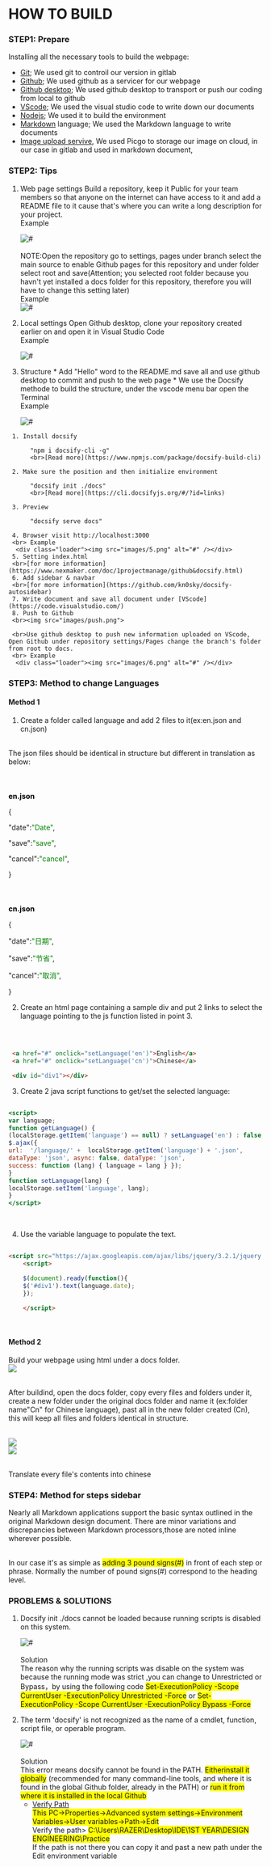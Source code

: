 <!-- How to buil web class/1pm-web.md -->
 # HOW TO BUILD
 ### STEP1: Prepare
   Installing all the necessary tools to build the webpage:

  - [Git](https://git-scm.com/downloads); We used git to controil our version in gitlab
  - [Github](https://github.com/); We used github as a servicer for our webpage
  - [Github desktop](https://desktop.github.com/); We used github desktop to transport or push our coding from local to github
  - [VScode](https://code.visualstudio.com/); We used the visual studio code to write down our documents
  - [Nodejs](https://nodejs.org/en/); We used it to build the environment 
  - [Markdown](https://www.nexmaker.com/doc/1projectmanage/markdown.html) language; We used the Markdown language to write documents
  - [Image upload servive](https://www.nexmaker.com/doc/1projectmanage/imageuploadservice.html), We used Picgo to storage our image on cloud, in our case in gitlab and used in markdown document,
 ### STEP2: Tips
   1. Web page settings
      Build a repository, keep it Public for your team members so that anyone on the internet can have access to it and add a README file to it cause that's where you can write a long description for 
      your project.
      <br>Example
      <div class="loader"><img src="images/1.jpg" alt="#" /></div>
      <br>NOTE:Open the repository go to settings, pages under branch select the main source to enable Github pages for this repository and under folder select root and save(Attention; you selected root folder because you havn't yet installed a docs folder for this repository, therefore you will have to change this setting later)
      <br> Example
      <div class="loader"><img src="images/2.jpg" alt="#" /></div>

   2. Local settings
      Open Github desktop, clone your repository created earlier on and open it in Visual Studio Code
      <br> Example
      <div class="loader"><img src="images/3.png" alt="#" /></div>

   3. Structure
    * Add "Hello" word to the README.md save all and use github desktop to commit and push to the web page
    * We use the Docsify methode to build the structure, under the vscode menu bar open the Terminal
    <br> Example
      <div class="loader"><img src="images/4.png" alt="#" /></div>
     1. Install docsify

          "npm i docsify-cli -g"
          <br>[Read more](https://www.npmjs.com/package/docsify-build-cli)

     2. Make sure the position and then initialize environment
          
          "docsify init ./docs"
          <br>[Read more](https://cli.docsifyjs.org/#/?id=links)

     3. Preview
          
          "docsify serve docs"

     4. Browser visit http://localhost:3000
     <br> Example
      <div class="loader"><img src="images/5.png" alt="#" /></div>
     5. Setting index.html
     <br>[for more information](https://www.nexmaker.com/doc/1projectmanage/github&docsify.html)
     6. Add sidebar & navbar
     <br>[for more information](https://github.com/kn0sky/docsify-autosidebar)
     7. Write document and save all document under [VScode](https://code.visualstudio.com/)
     8. Push to Github
     <br><img src="images/push.png">

     <br>Use github desktop to push new information uploaded on VScode, Open Github under repository settings/Pages change the branch's folder from root to docs.
     <br> Example
      <div class="loader"><img src="images/6.png" alt="#" /></div>

### STEP3: Method to change Languages
#### Method 1
1. Create a folder called language and add 2 files to it(ex:en.json and cn.json)

<br>The json files should be identical in structure but different in translation as below:

<br><h1 style="font-size:1.5vw"><span style="color:black">en.json</span></h1>

{<p>"date":<span style="color:green">"Date"</span>,</p>
<p>"save":<span style="color:green">"save"</span>,</p>
<p>"cancel":<span style="color:green">"cancel"</span>,</p>}

<br><h1 style="font-size:1.5vw"><span style="color:black">cn.json</span></h1>

{<p>"date":<span style="color:green">"日期"</span>,</p>
<p>"save":<span style="color:green">"节省"</span>,</p>
<p>"cancel":<span style="color:green">"取消"</span>,</p>}
 
 <br>
 
2. Create an html page containing a sample div and put 2 links to select the language pointing to the js function listed in point 3.

<br>

```html

 <a href="#" onclick="setLanguage('en')">English</a> 
 <a href="#" onclick="setLanguage('cn')">Chinese</a>

 <div id="div1"></div>

```
3. Create 2 java script functions to get/set the selected language:

```htm 

<script>
var language; 
function getLanguage() {
(localStorage.getItem('language') == null) ? setLanguage('en') : false;
$.ajax({ 
url:  '/language/' +  localStorage.getItem('language') + '.json', 
dataType: 'json', async: false, dataType: 'json', 
success: function (lang) { language = lang } });
}
function setLanguage(lang) {
localStorage.setItem('language', lang);
}
</script>

```
<br>

4. Use the variable language to populate the text.

```html

<script src="https://ajax.googleapis.com/ajax/libs/jquery/3.2.1/jquery.min.js"></script>
    <script>

    $(document).ready(function(){
    $('#div1').text(language.date);
    });

    </script>
``` 
<br>

#### Method 2

Build your webpage using html under a docs folder.
<br><img src="images/docs1.png">

<br>After buildind, open the docs folder, copy every files and folders under it, create a new folder under the original docs folder and name it (ex:folder name"Cn" for Chinese language), past all in the new folder created (Cn), this will keep all files and folders identical in structure.

<p><br><img src="images/docs2.png"><br><img src="images/docs3.png"></p>
<br>Translate every file's contents into chinese 

### STEP4: Method for steps sidebar
Nearly all Markdown applications support the basic syntax outlined in the original Markdown design document. There are minor variations and discrepancies between Markdown processors,those are noted inline wherever possible.

<br>In our case it's as simple as <span style="background-color: #FFFF00">adding 3 pound signs(#)</span> in front of each step or phrase. Normally the number of pound signs(#) correspond to the heading level.

 ### PROBLEMS & SOLUTIONS
  1. Docsify init ./docs cannot be loaded because running scripts is disabled on this system.

      <div class="loader"><img src="images/7.jpg" alt="#" /></div>
      <br>Solution
       <br>The reason why the running scripts was disable on the system was because the running mode was strict ,you can change to Unrestricted or Bypass，by using the following code <span style="background-color: #FFFF00">Set-ExecutionPolicy -Scope CurrentUser -ExecutionPolicy Unrestricted -Force</span> or <span style="background-color: #FFFF00">Set-ExecutionPolicy -Scope CurrentUser -ExecutionPolicy Bypass -Force</span>
  2. The term 'docsify' is not recognized as the name of a cmdlet, function, script file, or operable program.

      <div class="loader"><img src="images/8.jpg" alt="#" /></div>
      <br>Solution
       <br>This error means docsify cannot be found in the PATH. <span style="background-color: #FFFF00">Eitherinstall it globally</span> (recommended for many command-line tools, and where it is found in the global Github folder, already in the PATH) or <span style="background-color: #FFFF00">run it from where it is installed in the local Github</span>

     - [Verify Path](https://www.youtube.com/watch?v=pg4t48BPmh8&t=134s)
       <br><span style="background-color: #FFFF00">This PC->Properties->Advanced system settings->Environment Variables->User variables->Path->Edit</span>
       <br>Verify the path> <span style="background-color: #FFFF00">C:\Users\RAZER\Desktop\IDE\1ST YEAR\DESIGN ENGINEERING\Practice</span>
       <br>If the path is not there you can copy it and past a new path under the Edit environment variable
       <br>

  

